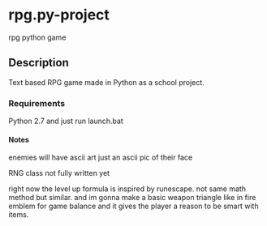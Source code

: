 # rpg.py-project
rpg python game
## Description
Text based RPG game made in Python as a school project.
### Requirements
Python 2.7 and just run launch.bat
#### Notes
enemies will have ascii art
just an ascii pic of their face

RNG class not fully written yet

right now the level up formula is inspired by runescape. not same math method but similar.
and im gonna make a basic weapon triangle like in fire emblem for game balance and it gives the player a reason to be smart with items.
